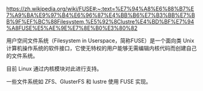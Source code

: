 https://zh.wikipedia.org/wiki/FUSE#:~:text=%E7%94%A8%E6%88%B7%E7%A9%BA%E9%97%B4%E6%96%87%E4%BB%B6%E7%B3%BB%E7%BB%9F%EF%BC%88Filesystem,%E5%92%8Clustre%E4%BD%BF%E7%94%A8FUSE%E5%AE%9E%E7%8E%B0%E3%80%82



用户空间文件系统（Filesystem in Userspace，简称FUSE）是一个面向类 Unix 计算机操作系统的软件接口，它使无特权的用户能够无需编辑内核代码而创建自己的文件系统。

目前 Linux 通过内核模块对此进行支持。

一些文件系统如 ZFS、GlusterFS 和 lustre 使用 FUSE 实现。